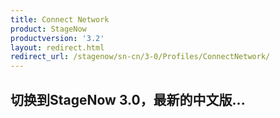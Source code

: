 ```yaml
---
title: Connect Network
product: StageNow
productversion: '3.2'
layout: redirect.html
redirect_url: /stagenow/sn-cn/3-0/Profiles/ConnectNetwork/
---
```


## 切换到StageNow 3.0，最新的中文版...

